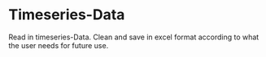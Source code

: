 # Timeseries-Data

Read in timeseries-Data. Clean and save in excel format according to what the user needs for future use. 
